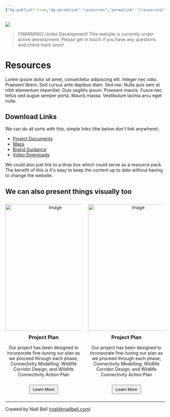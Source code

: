```yaml
---
{"dg-publish":true,"dg-permalink":"resources","permalink":"/resources/","title":"Resources","contentClasses":"cards cards-cols-3 cards-cover cards-cover-no-border cards-title-hide-icons","noteIcon":null,"created":"2025-02-20T14:59:49.231-08:00","updated":"2025-02-20T15:55:51.119-08:00"}
---
```


![](https://i.imgur.com/CVDL7Tw.jpeg)

> [!WARNING] Under Development!
> This website is currently under active development. Please get in touch if you have any questions and check back soon!

# Resources

Lorem ipsum dolor sit amet, consectetur adipiscing elit. Integer nec odio. Praesent libero. Sed cursus ante dapibus diam. Sed nisi. Nulla quis sem at nibh elementum imperdiet. Duis sagittis ipsum. Praesent mauris. Fusce nec tellus sed augue semper porta. Mauris massa. Vestibulum lacinia arcu eget nulla. 

## Download Links

We can do all sorts with this, simple links (the below don't link anywhere):

- [Project Documents](https://findingrefuge.vercel.app/resources)
- [Maps](https://findingrefuge.vercel.app/resources)
- [Brand Guidance](https://findingrefuge.vercel.app/resources)
- [Video Downloads](https://findingrefuge.vercel.app/resources)

We could also just link to a drop box which could serve as a resource pack. The benefit of this is it's easy to keep the content up to date without having to change the website.

## We can also present things visually too

<div style="display: flex; justify-content: center; align-items: flex-start;">
    <div style="width: 48%; text-align: center; display: flex; flex-direction: column; align-items: center; padding: 10px;">
        <img src="https://i.imgur.com/RtgRMzz.png" alt="Image" style="width: 300px; height: 400px;">
        <div style="width: 100%;">
            <h3 style="margin: 10px 0 0 0;">Project Plan</h3>
            <p>Our project has been designed to incorporate fine-tuning our plan as we proceed through each phase; Connectivity Modelling; Wildlife Corridor Design; and Wildlife Connectivity Action Plan</p>
        </div>
        <button onclick="window.open('https://drive.google.com/file/d/1ltDT79Ycq5SdYxyKCFcp7DZF7MeB-DaU/view', '_blank');" style="margin-top: 10px; padding: 5px 10px;">Learn More</button>
    </div>
    <div style="width: 48%; text-align: center; display: flex; flex-direction: column; align-items: center; padding: 10px;">
        <img src="https://i.imgur.com/RtgRMzz.png" alt="Image" style="width: 300px; height: 400px;">
        <div style="width: 100%;">
            <h3 style="margin: 10px 0 0 0;">Project Plan</h3>
            <p>Our project has been designed to incorporate fine-tuning our plan as we proceed through each phase; Connectivity Modelling; Wildlife Corridor Design; and Wildlife Connectivity Action Plan</p>
        </div>
        <button onclick="window.open('https://drive.google.com/file/d/1ltDT79Ycq5SdYxyKCFcp7DZF7MeB-DaU/view', '_blank');" style="margin-top: 10px; padding: 5px 10px;">Learn More</button>
    </div>
</div>



---
Created by Niall Bell (niall@niallbell.com)

